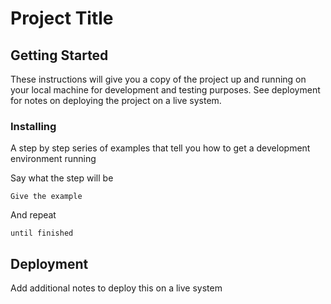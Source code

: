 # Project Title

## Getting Started

These instructions will give you a copy of the project up and running on
your local machine for development and testing purposes. See deployment
for notes on deploying the project on a live system.

### Installing

A step by step series of examples that tell you how to get a development
environment running

Say what the step will be

    Give the example

And repeat

    until finished

## Deployment

Add additional notes to deploy this on a live system
